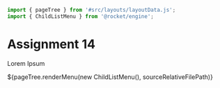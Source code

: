 ```js server
import { pageTree } from '#src/layouts/layoutData.js';
import { ChildListMenu } from '@rocket/engine';
```

# Assignment 14

Lorem Ipsum

<div>${pageTree.renderMenu(new ChildListMenu(), sourceRelativeFilePath)}</div>

